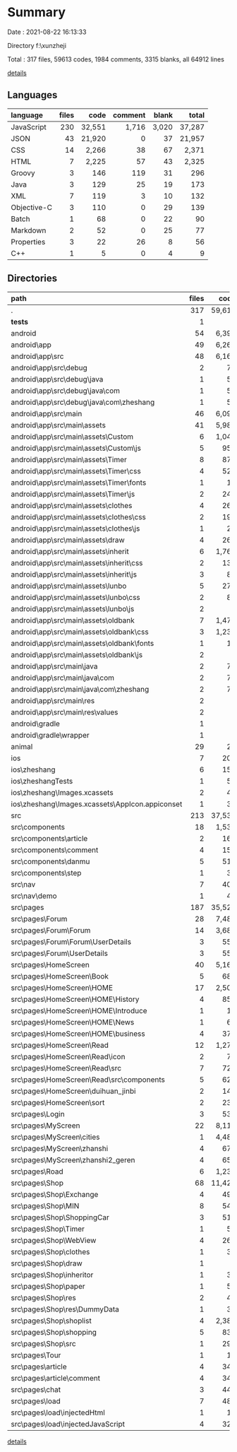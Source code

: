 # Summary

Date : 2021-08-22 16:13:33

Directory f:\xunzheji

Total : 317 files,  59613 codes, 1984 comments, 3315 blanks, all 64912 lines

[details](details.md)

## Languages
| language | files | code | comment | blank | total |
| :--- | ---: | ---: | ---: | ---: | ---: |
| JavaScript | 230 | 32,551 | 1,716 | 3,020 | 37,287 |
| JSON | 43 | 21,920 | 0 | 37 | 21,957 |
| CSS | 14 | 2,266 | 38 | 67 | 2,371 |
| HTML | 7 | 2,225 | 57 | 43 | 2,325 |
| Groovy | 3 | 146 | 119 | 31 | 296 |
| Java | 3 | 129 | 25 | 19 | 173 |
| XML | 7 | 119 | 3 | 10 | 132 |
| Objective-C | 3 | 110 | 0 | 29 | 139 |
| Batch | 1 | 68 | 0 | 22 | 90 |
| Markdown | 2 | 52 | 0 | 25 | 77 |
| Properties | 3 | 22 | 26 | 8 | 56 |
| C++ | 1 | 5 | 0 | 4 | 9 |

## Directories
| path | files | code | comment | blank | total |
| :--- | ---: | ---: | ---: | ---: | ---: |
| . | 317 | 59,613 | 1,984 | 3,315 | 64,912 |
| __tests__ | 1 | 7 | 4 | 4 | 15 |
| android | 54 | 6,397 | 347 | 333 | 7,077 |
| android\app | 49 | 6,267 | 323 | 295 | 6,885 |
| android\app\src | 48 | 6,165 | 209 | 272 | 6,646 |
| android\app\src\debug | 2 | 70 | 8 | 9 | 87 |
| android\app\src\debug\java | 1 | 59 | 8 | 6 | 73 |
| android\app\src\debug\java\com | 1 | 59 | 8 | 6 | 73 |
| android\app\src\debug\java\com\zheshang | 1 | 59 | 8 | 6 | 73 |
| android\app\src\main | 46 | 6,095 | 201 | 263 | 6,559 |
| android\app\src\main\assets | 41 | 5,987 | 182 | 244 | 6,413 |
| android\app\src\main\assets\Custom | 6 | 1,049 | 17 | 108 | 1,174 |
| android\app\src\main\assets\Custom\js | 5 | 957 | 15 | 96 | 1,068 |
| android\app\src\main\assets\Timer | 8 | 877 | 40 | 45 | 962 |
| android\app\src\main\assets\Timer\css | 4 | 526 | 9 | 36 | 571 |
| android\app\src\main\assets\Timer\fonts | 1 | 12 | 0 | 0 | 12 |
| android\app\src\main\assets\Timer\js | 2 | 240 | 31 | 7 | 278 |
| android\app\src\main\assets\clothes | 4 | 266 | 5 | 14 | 285 |
| android\app\src\main\assets\clothes\css | 2 | 197 | 0 | 8 | 205 |
| android\app\src\main\assets\clothes\js | 1 | 22 | 0 | 0 | 22 |
| android\app\src\main\assets\draw | 4 | 268 | 4 | 30 | 302 |
| android\app\src\main\assets\inherit | 6 | 1,767 | 46 | 17 | 1,830 |
| android\app\src\main\assets\inherit\css | 2 | 139 | 11 | 13 | 163 |
| android\app\src\main\assets\inherit\js | 3 | 84 | 15 | 4 | 103 |
| android\app\src\main\assets\lunbo | 5 | 277 | 28 | 11 | 316 |
| android\app\src\main\assets\lunbo\css | 2 | 87 | 11 | 6 | 104 |
| android\app\src\main\assets\lunbo\js | 2 | 4 | 13 | 3 | 20 |
| android\app\src\main\assets\oldbank | 7 | 1,479 | 35 | 19 | 1,533 |
| android\app\src\main\assets\oldbank\css | 3 | 1,239 | 7 | 1 | 1,247 |
| android\app\src\main\assets\oldbank\fonts | 1 | 12 | 0 | 0 | 12 |
| android\app\src\main\assets\oldbank\js | 2 | 4 | 2 | 0 | 6 |
| android\app\src\main\java | 2 | 70 | 17 | 13 | 100 |
| android\app\src\main\java\com | 2 | 70 | 17 | 13 | 100 |
| android\app\src\main\java\com\zheshang | 2 | 70 | 17 | 13 | 100 |
| android\app\src\main\res | 2 | 8 | 2 | 4 | 14 |
| android\app\src\main\res\values | 2 | 8 | 2 | 4 | 14 |
| android\gradle | 1 | 5 | 0 | 1 | 6 |
| android\gradle\wrapper | 1 | 5 | 0 | 1 | 6 |
| animal | 29 | 29 | 0 | 0 | 29 |
| ios | 7 | 205 | 1 | 35 | 241 |
| ios\zheshang | 6 | 154 | 1 | 20 | 175 |
| ios\zheshangTests | 1 | 51 | 0 | 15 | 66 |
| ios\zheshang\Images.xcassets | 2 | 44 | 0 | 1 | 45 |
| ios\zheshang\Images.xcassets\AppIcon.appiconset | 1 | 38 | 0 | 0 | 38 |
| src | 213 | 37,534 | 1,621 | 2,907 | 42,062 |
| src\components | 18 | 1,538 | 54 | 206 | 1,798 |
| src\components\article | 2 | 166 | 19 | 30 | 215 |
| src\components\comment | 4 | 159 | 6 | 27 | 192 |
| src\components\danmu | 5 | 512 | 14 | 53 | 579 |
| src\components\step | 1 | 38 | 0 | 10 | 48 |
| src\nav | 7 | 405 | 13 | 41 | 459 |
| src\nav\demo | 1 | 46 | 5 | 4 | 55 |
| src\pages | 187 | 35,524 | 1,554 | 2,658 | 39,736 |
| src\pages\Forum | 28 | 7,483 | 346 | 600 | 8,429 |
| src\pages\Forum\Forum | 14 | 3,688 | 171 | 291 | 4,150 |
| src\pages\Forum\Forum\UserDetails | 3 | 551 | 50 | 57 | 658 |
| src\pages\Forum\UserDetails | 3 | 551 | 50 | 57 | 658 |
| src\pages\HomeScreen | 40 | 5,168 | 403 | 460 | 6,031 |
| src\pages\HomeScreen\Book | 5 | 681 | 18 | 69 | 768 |
| src\pages\HomeScreen\HOME | 17 | 2,506 | 121 | 188 | 2,815 |
| src\pages\HomeScreen\HOME\History | 4 | 858 | 19 | 73 | 950 |
| src\pages\HomeScreen\HOME\Introduce | 1 | 12 | 0 | 4 | 16 |
| src\pages\HomeScreen\HOME\News | 1 | 69 | 0 | 6 | 75 |
| src\pages\HomeScreen\HOME\business | 4 | 372 | 1 | 19 | 392 |
| src\pages\HomeScreen\Read | 12 | 1,275 | 241 | 146 | 1,662 |
| src\pages\HomeScreen\Read\icon | 2 | 78 | 6 | 7 | 91 |
| src\pages\HomeScreen\Read\src | 7 | 726 | 55 | 92 | 873 |
| src\pages\HomeScreen\Read\src\components | 5 | 624 | 38 | 71 | 733 |
| src\pages\HomeScreen\duihuan_jinbi | 2 | 145 | 1 | 8 | 154 |
| src\pages\HomeScreen\sort | 2 | 238 | 18 | 32 | 288 |
| src\pages\Login | 3 | 530 | 5 | 36 | 571 |
| src\pages\MyScreen | 22 | 8,119 | 180 | 341 | 8,640 |
| src\pages\MyScreen\cities | 1 | 4,482 | 0 | 26 | 4,508 |
| src\pages\MyScreen\zhanshi | 4 | 676 | 19 | 48 | 743 |
| src\pages\MyScreen\zhanshi2_geren | 4 | 658 | 28 | 66 | 752 |
| src\pages\Road | 6 | 1,239 | 86 | 89 | 1,414 |
| src\pages\Shop | 68 | 11,429 | 422 | 884 | 12,735 |
| src\pages\Shop\Exchange | 4 | 494 | 14 | 41 | 549 |
| src\pages\Shop\MIN | 8 | 548 | 0 | 48 | 596 |
| src\pages\Shop\ShoppingCar | 3 | 510 | 57 | 42 | 609 |
| src\pages\Shop\Timer | 1 | 53 | 4 | 9 | 66 |
| src\pages\Shop\WebView | 4 | 269 | 18 | 29 | 316 |
| src\pages\Shop\clothes | 1 | 38 | 0 | 13 | 51 |
| src\pages\Shop\draw | 1 | 0 | 0 | 1 | 1 |
| src\pages\Shop\inheritor | 1 | 39 | 0 | 12 | 51 |
| src\pages\Shop\paper | 1 | 53 | 4 | 10 | 67 |
| src\pages\Shop\res | 2 | 42 | 0 | 0 | 42 |
| src\pages\Shop\res\DummyData | 1 | 35 | 0 | 0 | 35 |
| src\pages\Shop\shoplist | 4 | 2,389 | 23 | 72 | 2,484 |
| src\pages\Shop\shopping | 5 | 832 | 63 | 105 | 1,000 |
| src\pages\Shop\src | 1 | 298 | 1 | 12 | 311 |
| src\pages\Tour | 1 | 12 | 0 | 3 | 15 |
| src\pages\article | 4 | 347 | 0 | 63 | 410 |
| src\pages\article\comment | 4 | 347 | 0 | 63 | 410 |
| src\pages\chat | 3 | 448 | 13 | 35 | 496 |
| src\pages\load | 7 | 482 | 49 | 117 | 648 |
| src\pages\load\injectedHtml | 1 | 18 | 8 | 4 | 30 |
| src\pages\load\injectedJavaScript | 4 | 325 | 38 | 81 | 444 |

[details](details.md)